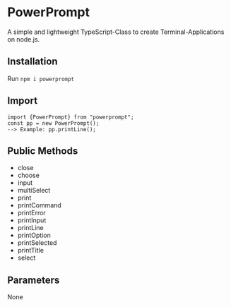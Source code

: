 # PowerPrompt
A simple and lightweight TypeScript-Class to create Terminal-Applications on node.js.

## Installation
Run `npm i powerprompt`

## Import
```
import {PowerPrompt} from "powerprompt";
const pp = new PowerPrompt();
--> Example: pp.printLine();
```

## Public Methods
- close
- choose
- input
- multiSelect
- print
- printCommand
- printError
- printInput
- printLine
- printOption
- printSelected
- printTitle
- select

## Parameters
None